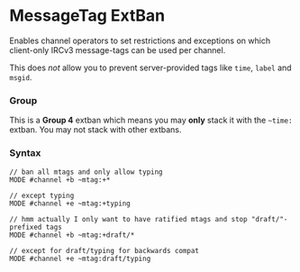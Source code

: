 # MessageTag ExtBan
Enables channel operators to set restrictions and exceptions on which client-only IRCv3 message-tags can be used per channel.

This does *not* allow you to prevent server-provided tags like `time`, `label` and `msgid`.

### Group ###
This is a **Group 4** extban which means you may **only** stack it with the `~time:` extban. You may not stack with other extbans.

### Syntax ###
```
// ban all mtags and only allow typing
MODE #channel +b ~mtag:+*

// except typing
MODE #channel +e ~mtag:+typing

// hmm actually I only want to have ratified mtags and stop "draft/"-prefixed tags
MODE #channel +b ~mtag:+draft/*

// except for draft/typing for backwards compat
MODE #channel +e ~mtag:draft/typing
```
